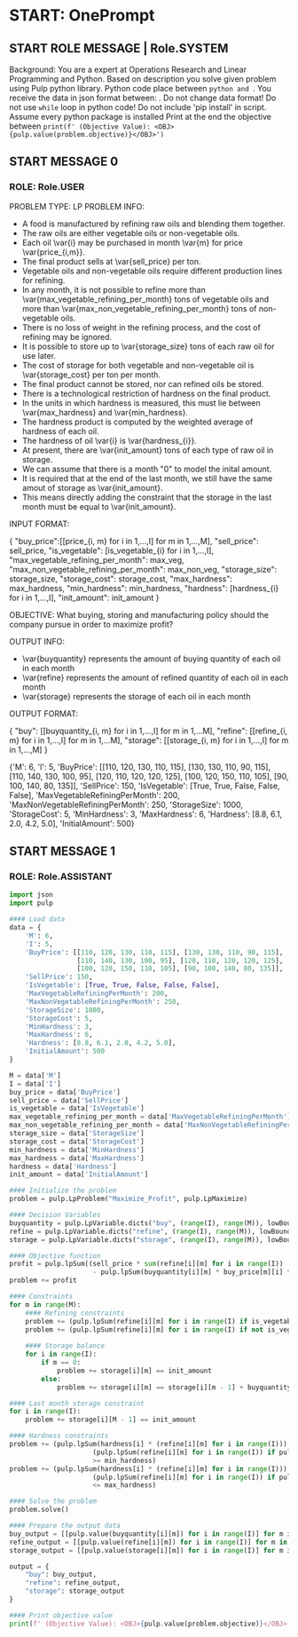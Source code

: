 # START: OnePrompt 
## START ROLE MESSAGE | Role.SYSTEM 
Background: You are a expert at Operations Research and Linear Programming and Python. Based on description you solve given problem using Pulp python library. Python code place between ```python and ```. You receive the data in json format between: <DATA></DATA>. Do not change data format! Do not use `while` loop in python code! Do not include 'pip install' in script. Assume every python package is installed Print at the end the objective between <OBJ></OBJ> `print(f' (Objective Value): <OBJ>{pulp.value(problem.objective)}</OBJ>')`  
## START MESSAGE 0 
### ROLE: Role.USER
<DESCRIPTION>
PROBLEM TYPE: LP
PROBLEM INFO:

- A food is manufactured by refining raw oils and blending them together. 
- The raw oils are either vegetable oils or non-vegetable oils. 
- Each oil \var{i} may be purchased in month \var{m} for price \var{price_{i,m}}.
- The final product sells at \var{sell_price} per ton.
- Vegetable oils and non-vegetable oils require different production lines for refining. 
- In any month, it is not possible to refine more than \var{max_vegetable_refining_per_month} tons of vegetable oils and more than \var{max_non_vegetable_refining_per_month} tons of non-vegetable oils. 
- There is no loss of weight in the refining process, and the cost of refining may be ignored.
- It is possible to store up to \var{storage_size} tons of each raw oil for use later. 
- The cost of storage for both vegetable and non-vegetable oil is \var{storage_cost} per ton per month.
- The final product cannot be stored, nor can refined oils be stored.
- There is a technological restriction of hardness on the final product. 
- In the units in which hardness is measured, this must lie between \var{max_hardness} and \var{min_hardness}.
- The hardness product is computed by the weighted average of hardness of each oil.
- The hardness of oil \var{i} is \var{hardness_{i}}.
- At present, there are \var{init_amount} tons of each type of raw oil in storage. 
- We can assume that there is a month "0" to model the inital amount.
- It is required that at the end of the last month, we still have the same amout of storage as \var{init_amount}.
- This means directly adding the constraint that the storage in the last month must be equal to \var{init_amount}.


INPUT FORMAT:

{
    "buy_price":[[price_{i, m} for i in 1,...,I] for m in 1,...,M],
    "sell_price": sell_price,
    "is_vegetable": [is_vegetable_{i} for i in 1,...,I],
    "max_vegetable_refining_per_month": max_veg,
    "max_non_vegetable_refining_per_month": max_non_veg,
    "storage_size": storage_size,
    "storage_cost": storage_cost,
    "max_hardness": max_hardness,
    "min_hardness": min_hardness,
    "hardness": [hardness_{i} for i in 1,...,I],
    "init_amount": init_amount
}


OBJECTIVE: What buying, storing and manufacturing policy should the company pursue in order to maximize profit?

OUTPUT INFO: 

- \var{buyquantity} represents the amount of buying quantity of each oil in each month
- \var{refine} represents the amount of refined quantity of each oil in each month
- \var{storage} represents the storage of each oil in each month
 
OUTPUT FORMAT: 

{
    "buy": [[buyquantity_{i, m} for i in 1,...,I] for m in 1,...M],
    "refine": [[refine_{i, m} for i in 1,...,I] for m in 1,...M],
    "storage": [[storage_{i, m} for i in 1,...,I] for m in 1,...,M]
} 

</DESCRIPTION>
<DATA>
{'M': 6, 'I': 5, 'BuyPrice': [[110, 120, 130, 110, 115], [130, 130, 110, 90, 115], [110, 140, 130, 100, 95], [120, 110, 120, 120, 125], [100, 120, 150, 110, 105], [90, 100, 140, 80, 135]], 'SellPrice': 150, 'IsVegetable': [True, True, False, False, False], 'MaxVegetableRefiningPerMonth': 200, 'MaxNonVegetableRefiningPerMonth': 250, 'StorageSize': 1000, 'StorageCost': 5, 'MinHardness': 3, 'MaxHardness': 6, 'Hardness': [8.8, 6.1, 2.0, 4.2, 5.0], 'InitialAmount': 500}</DATA>


## START MESSAGE 1 
### ROLE: Role.ASSISTANT
```python
import json
import pulp

#### Load data
data = {
    'M': 6, 
    'I': 5, 
    'BuyPrice': [[110, 120, 130, 110, 115], [130, 130, 110, 90, 115], 
                 [110, 140, 130, 100, 95], [120, 110, 120, 120, 125], 
                 [100, 120, 150, 110, 105], [90, 100, 140, 80, 135]], 
    'SellPrice': 150, 
    'IsVegetable': [True, True, False, False, False], 
    'MaxVegetableRefiningPerMonth': 200, 
    'MaxNonVegetableRefiningPerMonth': 250, 
    'StorageSize': 1000, 
    'StorageCost': 5, 
    'MinHardness': 3, 
    'MaxHardness': 6, 
    'Hardness': [8.8, 6.1, 2.0, 4.2, 5.0], 
    'InitialAmount': 500
}

M = data['M']
I = data['I']
buy_price = data['BuyPrice']
sell_price = data['SellPrice']
is_vegetable = data['IsVegetable']
max_vegetable_refining_per_month = data['MaxVegetableRefiningPerMonth']
max_non_vegetable_refining_per_month = data['MaxNonVegetableRefiningPerMonth']
storage_size = data['StorageSize']
storage_cost = data['StorageCost']
min_hardness = data['MinHardness']
max_hardness = data['MaxHardness']
hardness = data['Hardness']
init_amount = data['InitialAmount']

#### Initialize the problem
problem = pulp.LpProblem("Maximize_Profit", pulp.LpMaximize)

#### Decision Variables
buyquantity = pulp.LpVariable.dicts("buy", (range(I), range(M)), lowBound=0, cat='Continuous')
refine = pulp.LpVariable.dicts("refine", (range(I), range(M)), lowBound=0, cat='Continuous')
storage = pulp.LpVariable.dicts("storage", (range(I), range(M)), lowBound=0, upBound=storage_size, cat='Continuous')

#### Objective function
profit = pulp.lpSum((sell_price * sum(refine[i][m] for i in range(I)) 
                     - pulp.lpSum(buyquantity[i][m] * buy_price[m][i] for i in range(I))) for m in range(M))
problem += profit

#### Constraints
for m in range(M):
    #### Refining constraints
    problem += (pulp.lpSum(refine[i][m] for i in range(I) if is_vegetable[i]) <= max_vegetable_refining_per_month)
    problem += (pulp.lpSum(refine[i][m] for i in range(I) if not is_vegetable[i]) <= max_non_vegetable_refining_per_month)
    
    #### Storage balance
    for i in range(I):
        if m == 0:
            problem += storage[i][m] == init_amount
        else:
            problem += storage[i][m] == storage[i][m - 1] + buyquantity[i][m] - refine[i][m]

#### Last month storage constraint
for i in range(I):
    problem += storage[i][M - 1] == init_amount

#### Hardness constraints
problem += (pulp.lpSum(hardness[i] * (refine[i][m] for i in range(I))) / 
                     (pulp.lpSum(refine[i][m] for i in range(I)) if pulp.lpSum(refine[i][m] for i in range(I)) > 0 else 1) 
                     >= min_hardness)
problem += (pulp.lpSum(hardness[i] * (refine[i][m] for i in range(I))) / 
                     (pulp.lpSum(refine[i][m] for i in range(I)) if pulp.lpSum(refine[i][m] for i in range(I)) > 0 else 1) 
                     <= max_hardness)

#### Solve the problem
problem.solve()

#### Prepare the output data
buy_output = [[pulp.value(buyquantity[i][m]) for i in range(I)] for m in range(M)]
refine_output = [[pulp.value(refine[i][m]) for i in range(I)] for m in range(M)]
storage_output = [[pulp.value(storage[i][m]) for i in range(I)] for m in range(M)]

output = {
    "buy": buy_output,
    "refine": refine_output,
    "storage": storage_output
}

#### Print objective value
print(f' (Objective Value): <OBJ>{pulp.value(problem.objective)}</OBJ>')
```

